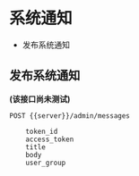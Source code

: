 # 系统通知
* 发布系统通知

## 发布系统通知
**(该接口尚未测试)**
```POST
POST {{server}}/admin/messages
    
    token_id
    access_token
    title
    body
    user_group
```

